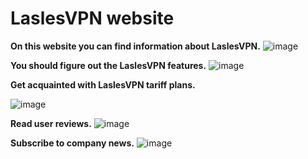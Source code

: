 # LaslesVPN website

<b>On this website you can find information about LaslesVPN.</b>
![image](https://github.com/SardanaMir/neobis-front-lasles-VPN/assets/134269662/1a53d239-e4d9-40fc-ae82-00c53f12a012)

<b>You should figure out the LaslesVPN features.</b>
![image](https://github.com/SardanaMir/neobis-front-lasles-VPN/assets/134269662/e1957a01-ed9b-4b29-8314-8bc53ce920c4)

<b>Get acquainted with LaslesVPN tariff plans.</b>

![image](https://github.com/SardanaMir/neobis-front-lasles-VPN/assets/134269662/a97cd97a-3a31-44ae-a6c0-210f65ad2fb2)

<b>Read user reviews.</b>
![image](https://github.com/SardanaMir/neobis-front-lasles-VPN/assets/134269662/118c9c29-fe21-420c-923a-b1280c4dd755)

<b>Subscribe to company news.</b>
![image](https://github.com/SardanaMir/neobis-front-lasles-VPN/assets/134269662/40566030-df39-4333-8c73-11db7d29f86c)
